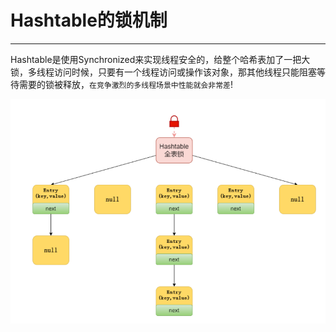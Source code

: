 # Hashtable的锁机制

----

Hashtable是使用Synchronized来实现线程安全的，给整个哈希表加了一把大锁，多线程访问时候，只要有一个线程访问或操作该对象，那其他线程只能阻塞等待需要的锁被释放，`在竞争激烈的多线程场景中性能就会非常差`!

![](../images/2022/03/20220314140556.png)